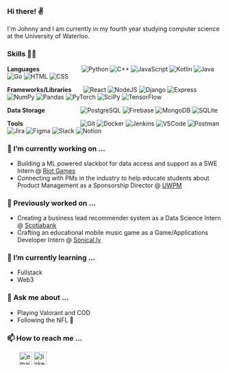 ### Hi there! ✌️

I'm Johnny and I am currently in my fourth year studying computer science at the University of Waterloo.

### Skills 👨‍💻
**Languages**&nbsp;&nbsp;&nbsp;&nbsp;&nbsp;&nbsp;&nbsp;&nbsp;&nbsp;&nbsp;&nbsp;&nbsp;&nbsp;&nbsp;&nbsp;&nbsp;&nbsp;&nbsp;&nbsp;&nbsp;&nbsp;&nbsp;&nbsp;&nbsp;
![Python](https://img.shields.io/badge/Python-ffdb66?logo=python)
![C++](https://img.shields.io/badge/C++-314968?logo=cplusplus)
![JavaScript](https://img.shields.io/badge/JavaScript-ec1a8c?logo=javascript)
![Kotlin](https://img.shields.io/badge/Kotlin-ff4b58?logo=kotlin)
![Java](https://img.shields.io/badge/Java-e0211b?logo=java)
![Go](https://img.shields.io/badge/Go-fddd1c?logo=go)
![HTML](https://img.shields.io/badge/HTML-e4e4e4?logo=html5)
![CSS](https://img.shields.io/badge/CSS-30ace0?logo=css3)

**Frameworks/Libraries**&nbsp;&nbsp;&nbsp;&nbsp;&nbsp;&nbsp;
![React](https://img.shields.io/badge/React-282c34?logo=react)
![NodeJS](https://img.shields.io/badge/Node.js-333333?logo=nodedotjs)
![Django](https://img.shields.io/badge/django-%23092E20.svg?&logo=django)
![Express](https://img.shields.io/badge/Express-black?logo=express)
![NumPy](https://img.shields.io/badge/numpy-%23013243.svg?&logo=numpy&logoColor=white)
![Pandas](https://img.shields.io/badge/pandas-%23150458.svg?&logo=pandas&logoColor=white)
![PyTorch](https://img.shields.io/badge/PyTorch-%23EE4C2C.svg?&logo=PyTorch&logoColor=white)
![SciPy](https://img.shields.io/badge/SciPy-%230C55A5.svg?&logo=scipy&logoColor=%white)
![TensorFlow](https://img.shields.io/badge/TensorFlow-%23FF6F00.svg?&logo=TensorFlow&logoColor=white)

**Data Storage**&nbsp;&nbsp;&nbsp;&nbsp;&nbsp;&nbsp;&nbsp;&nbsp;&nbsp;&nbsp;&nbsp;&nbsp;&nbsp;&nbsp;&nbsp;&nbsp;&nbsp;&nbsp;&nbsp;&nbsp;
![PostgreSQL](https://img.shields.io/badge/PostgreSQL-e7eae8?logo=postgresql)
![Firebase](https://img.shields.io/badge/Firebase-1967d3?logo=firebase)
![MongoDB](https://img.shields.io/badge/MongoDB-424950?logo=mongodb)
![SQLite](https://img.shields.io/badge/sqlite-%2307405e.svg?&logo=sqlite&logoColor=white)

**Tools**&nbsp;&nbsp;&nbsp;&nbsp;&nbsp;&nbsp;&nbsp;&nbsp;&nbsp;&nbsp;&nbsp;&nbsp;&nbsp;&nbsp;&nbsp;&nbsp;&nbsp;&nbsp;&nbsp;&nbsp;&nbsp;&nbsp;&nbsp;&nbsp;&nbsp;&nbsp;&nbsp;&nbsp;&nbsp;&nbsp;&nbsp;&nbsp;&nbsp;
![Git](https://img.shields.io/badge/Git-efefe7?logo=git)
![Docker](https://img.shields.io/badge/Docker-012b66?logo=docker)
![Jenkins](https://img.shields.io/badge/jenkins-%232C5263.svg?&logo=jenkins&logoColor=white)
![VSCode](https://img.shields.io/badge/VSCode-0066b8?logo=visualstudiocode)
![Postman](https://img.shields.io/badge/Postman-ffffff?logo=postman)
![Jira](https://img.shields.io/badge/Jira-0052cc?logo=jira)
![Figma](https://img.shields.io/badge/Figma-0ac97f?logo=figma)
![Slack](https://img.shields.io/badge/Slack-501651?logo=slack)
![Notion](https://img.shields.io/badge/Notion-black?logo=notion)

### 🔭 I’m currently working on ...
* Building a ML powered slackbot for data access and support as a SWE Intern @ [Riot Games](https://www.riotgames.com/en)
* Connecting with PMs in the industry to help educate students about Product Management as a Sponsorship Director @ [UWPM](https://www.instagram.com/uwaterloopm/?hl=en)

### 👯 Previously worked on ... 
* Creating a business lead recommender system as a Data Science Intern @ [Scotiabank](https://www.scotiabank.com/ca/en/personal.html)
* Crafting an educational mobile music game as a Game/Applications Developer Intern @ [Sonical.ly](https://www.sonical.ly/)

### 🌱 I’m currently learning ...
* Fullstack
* Web3 

### 💬 Ask me about ...
* Playing Valorant and COD
* Following the NFL 🏈

### 📫 How to reach me ...
&nbsp;&nbsp;&nbsp;&nbsp;&nbsp;&nbsp;
<a href="mailto:johnny.leung@uwaterloo.ca"><img width=30 src="https://img.icons8.com/color/96/000000/gmail.png" alt="email"/></a>
<a href="https://www.linkedin.com/in/johnny-leung10/"><img width=30 src="https://img.icons8.com/color/96/000000/linkedin.png" alt="linkedin"/></a>

<!--
**johnnyleung10/johnnyleung10** is a ✨ _special_ ✨ repository because its `README.md` (this file) appears on your GitHub profile.

Here are some ideas to get you started:

- 🔭 I’m currently working on ...
- 🌱 I’m currently learning ...
- 👯 I’m looking to collaborate on ...
- 🤔 I’m looking for help with ...
- 💬 Ask me about ...
- 📫 How to reach me: ...
- 😄 Pronouns: ...
- ⚡ Fun fact: ...
-->
